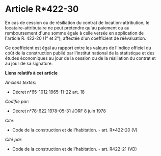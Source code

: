 # Article R*422-30

En cas de cession ou de résiliation du contrat de location-attribution, le locataire-attributaire ne peut prétendre qu'au
paiement ou au remboursement d'une somme égale à celle versée en application de l'article R. 422-20 (1° et 2°), affectée d'un
coefficient de réévaluation. 

Ce coefficient est égal au rapport entre les valeurs de l'indice officiel du coût de la construction publié par l'institut
national de la statistique et des études économiques au jour de la cession ou de la résiliation du contrat et au jour de sa
signature.

**Liens relatifs à cet article**

_Anciens textes_:

  - Décret n°65-1012 1965-11-22 art. 18

_Codifié par_:

  - Décret n°78-622 1978-05-31 JORF 8 juin 1978

_Cite_:

  - Code de la construction et de l'habitation. - art. R*422-20 (V)

_Cité par_:

  - Code de la construction et de l'habitation. - art. R422-21 (VD)

